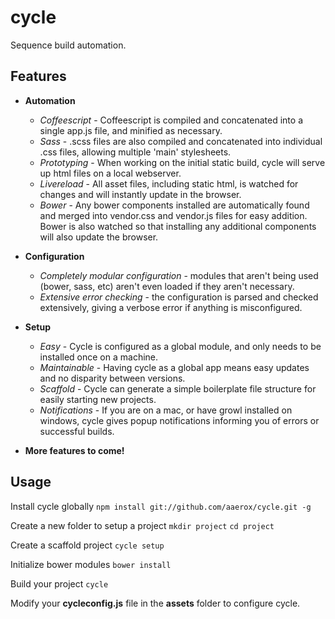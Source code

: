 # cycle

Sequence build automation.

## Features

+ **Automation**
    + *Coffeescript* - Coffeescript is compiled and concatenated into a single app.js file, and minified as necessary.
    + *Sass* - .scss files are also compiled and concatenated into individual .css files, allowing multiple 'main' stylesheets.
    + *Prototyping* - When working on the initial static build, cycle will serve up html files on a local webserver.
    + *Livereload* - All asset files, including static html, is watched for changes and will instantly update in the browser.
    + *Bower* - Any bower components installed are automatically found and merged into vendor.css and vendor.js files for easy addition. Bower is also watched so that installing any additional components will also update the browser.

+ **Configuration**
    + *Completely modular configuration* - modules that aren't being used (bower, sass, etc) aren't even loaded if they aren't necessary.
    + *Extensive error checking* - the configuration is parsed and checked extensively, giving a verbose error if anything is misconfigured.

+ **Setup**
    + *Easy* - Cycle is configured as a global module, and only needs to be installed once on a machine.
    + *Maintainable* - Having cycle as a global app means easy updates and no disparity between versions.
    + *Scaffold* - Cycle can generate a simple boilerplate file structure for easily starting new projects.
    + *Notifications* - If you are on a mac, or have growl installed on windows, cycle gives popup notifications informing you of errors or successful builds.

+ **More features to come!**

## Usage

Install cycle globally `npm install git://github.com/aaerox/cycle.git -g`

Create a new folder to setup a project
`mkdir project`
`cd project`

Create a scaffold project `cycle setup`

Initialize bower modules `bower install`

Build your project `cycle`

Modify your **cycleconfig.js** file in the **assets** folder to configure cycle.
